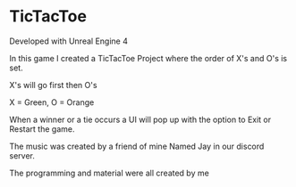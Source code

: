 # TicTacToe

Developed with Unreal Engine 4

In this game I created a TicTacToe Project where the order of X's and O's is set.

X's will go first then O's

X = Green, O = Orange

When a winner or a tie occurs a UI will pop up with the option to
Exit or Restart the game.

The music was created by a friend of mine Named Jay in our discord server.

The programming and material were all created by me
